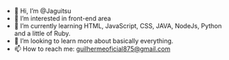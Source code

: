 - 👋 Hi, I’m @Jaguitsu
- 👀 I’m interested in front-end area
- 🌱 I’m currently learning HTML, JavaScript, CSS, JAVA, NodeJs, Python and a little of Ruby.
- 💞️ I’m looking to learn more about basically everything.
- 📫 How to reach me: guilhermeoficial875@gmail.com

<!---
Jaguitsu/Jaguitsu is a ✨ special ✨ repository because its `README.md` (this file) appears on your GitHub profile.
You can click the Preview link to take a look at your changes.
--->
